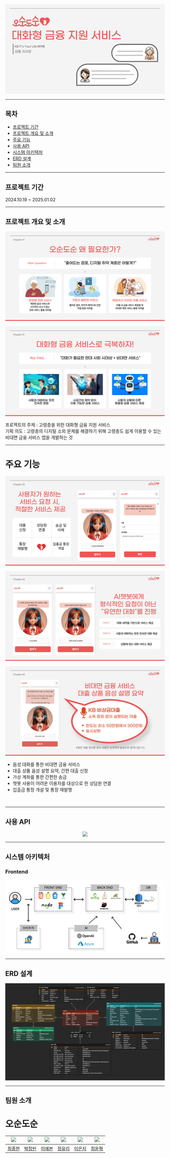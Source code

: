 ![Main](assets/image/Main.png)

---

## 목차

- [프로젝트 기간](#프로젝트-기간)
- [프로젝트 개요 및 소개](#프로젝트-개요-및-소개)
- [주요 기능](#주요-기능)
- [사용 API](#사용-API)
- [시스템 아키텍처](#시스템-아키텍처)
- [ERD 설계](#erd-설계)
- [팀원 소개](#팀원-소개)

---

## 프로젝트 기간

2024.10.19 ~ 2025.01.02

---

## 프로젝트 개요 및 소개

![Background](assets/image/background.png)

![Goal](assets/image/goal.png)

프로젝트의 주제 : 고령층을 위한 대화형 금융 지원 서비스<br>
기획 의도 : 고령층의 디지털 소외 문제를 해결하기 위해 고령층도 쉽게 이용할 수 있는 비대면 금융 서비스 앱을 개발하는 것
<br>

---

# 주요 기능

![service](assets/image/service.png)

![transfer](assets/image/transfer.png)

![loan](assets/image/loan.png)

- 음성 대화를 통한 비대면 금융 서비스
- 대출 상품 음성 설명 요약, 간편 대출 신청
- 가상 계좌를 통한 간편한 송금
- 챗봇 사용이 어려운 이용자를 대상으로 한 상담원 연결
- 입출금 통장 개설 및 통장 재발행
<br>

---

## 사용 API

<div align="center">
<img src="assets/images/usedAPI.png" width="600"/>
</div>

---

## 시스템 아키텍처

<h3>Frontend</h3> 

![architecture](assets/image/architecture.png)

---

## ERD 설계

<div align="center">
<img src="assets/image/ERD.png" width="600"/>
</div>

---

## 팀원 소개

# 오순도순

| <img src="https://github.com/jhchoi1104.png" width="80"> | <img src="https://github.com/ParkJeongBin01.png" width="80"> | <img src="https://github.com/ybon1107.png" width="80"> | <img src="https://github.com/owzl.png" width="80"> | <img src="https://github.com/runeunrun.png" width="80"> | <img src="https://github.com/cyh000127.png" width="80"> |
| :------------------------------------------------------: | :----------------------------------------------------------: | :----------------------------------------------------: | :------------------------------------------------: | :-----------------------------------------------------: | :-----------------------------------------------------: |
|         [최종현](https://github.com/jhchoi1104)          |         [박정빈](https://github.com/ParkJeongBin01)          |         [이예본](https://github.com/ybon1107)          |         [정유리](https://github.com/owzl)          |         [이은지](https://github.com/runeunrun)          |         [최윤혁](https://github.com/cyh000127)          |
